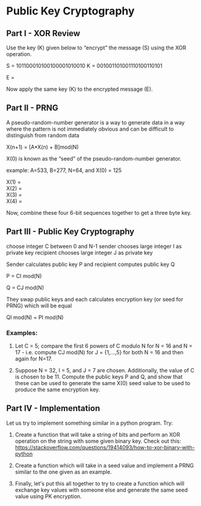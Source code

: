 # Public Key Cryptography

## Part I - XOR Review
Use the key (K) given below to “encrypt” the message (S) using the XOR operation.

S = 101100010100100001010010
K = 001001101001110100110101

E = 

Now apply the same key (K) to the encrypted message (E).

## Part II - PRNG
A pseudo-random-number generator is a way to generate data in a way where the pattern is not immediately obvious and can be difficult to distinguish from random data

X(n+1) = [A*X(n) + B]mod(N)

X(0) is known as the “seed” of the pseudo-random-number generator.

example:
A=533, B=277, N=64, and X(0) = 125

X(1) =  
X(2) =  
X(3) =  
X(4) = 

Now, combine these four 6-bit sequences together to get a three byte key.



## Part III - Public Key Cryptography

choose integer C between 0 and N-1
sender chooses large integer I as private key
recipient chooses large integer J as private key

Sender calculates public key P and recipient computes public key Q

P = CI mod(N)

Q = CJ mod(N)

They swap public keys and each calculates encryption key (or seed for PRNG) which will be equal

QI mod(N) = PI mod(N)


### Examples:

1. Let C = 5; compare the first 6 powers of C modulo N for N = 16 and N = 17 - i.e. compute CJ mod(N) for J = {1,...,5} for both N = 16 and then again for N=17.

2. Suppose N = 32, I = 5, and J = 7 are chosen. Additionally, the value of C is chosen to be 11. Compute the public keys P and Q, and show that these can be used to generate the same X(0) seed value to be used to produce the same encryption key.


## Part IV - Implementation

Let us try to implement something similar in a python program. Try:
 
1. Create a function that will take a string of bits and perform an XOR operation on the string with some given binary key. Check out this: https://stackoverflow.com/questions/19414093/how-to-xor-binary-with-python

2. Create a function which will take in a seed value and implement a PRNG similar to the one given as an example. 
 
3. Finally, let's put this all together to try to create a function which will exchange key values with someone else and generate the same seed value using PK encryption.


 

